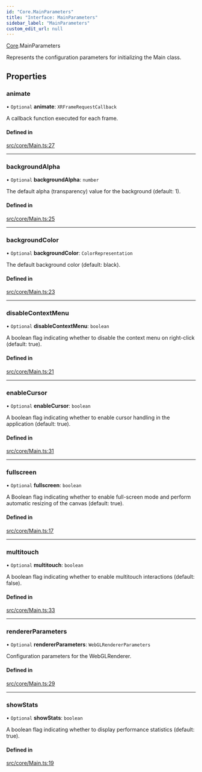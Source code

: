 ```yaml
---
id: "Core.MainParameters"
title: "Interface: MainParameters"
sidebar_label: "MainParameters"
custom_edit_url: null
---
```


[Core](../namespaces/Core.md).MainParameters

Represents the configuration parameters for initializing the Main class.

## Properties

### animate

• `Optional` **animate**: `XRFrameRequestCallback`

A callback function executed for each frame.

#### Defined in

[src/core/Main.ts:27](https://github.com/agargaro/three.ez/blob/74f01c4/src/core/Main.ts#L27)

___

### backgroundAlpha

• `Optional` **backgroundAlpha**: `number`

The default alpha (transparency) value for the background (default: 1).

#### Defined in

[src/core/Main.ts:25](https://github.com/agargaro/three.ez/blob/74f01c4/src/core/Main.ts#L25)

___

### backgroundColor

• `Optional` **backgroundColor**: `ColorRepresentation`

The default background color (default: black).

#### Defined in

[src/core/Main.ts:23](https://github.com/agargaro/three.ez/blob/74f01c4/src/core/Main.ts#L23)

___

### disableContextMenu

• `Optional` **disableContextMenu**: `boolean`

A boolean flag indicating whether to disable the context menu on right-click (default: true).

#### Defined in

[src/core/Main.ts:21](https://github.com/agargaro/three.ez/blob/74f01c4/src/core/Main.ts#L21)

___

### enableCursor

• `Optional` **enableCursor**: `boolean`

A boolean flag indicating whether to enable cursor handling in the application (default: true).

#### Defined in

[src/core/Main.ts:31](https://github.com/agargaro/three.ez/blob/74f01c4/src/core/Main.ts#L31)

___

### fullscreen

• `Optional` **fullscreen**: `boolean`

A Boolean flag indicating whether to enable full-screen mode and perform automatic resizing of the canvas (default: true).

#### Defined in

[src/core/Main.ts:17](https://github.com/agargaro/three.ez/blob/74f01c4/src/core/Main.ts#L17)

___

### multitouch

• `Optional` **multitouch**: `boolean`

A boolean flag indicating whether to enable multitouch interactions (default: false).

#### Defined in

[src/core/Main.ts:33](https://github.com/agargaro/three.ez/blob/74f01c4/src/core/Main.ts#L33)

___

### rendererParameters

• `Optional` **rendererParameters**: `WebGLRendererParameters`

Configuration parameters for the WebGLRenderer.

#### Defined in

[src/core/Main.ts:29](https://github.com/agargaro/three.ez/blob/74f01c4/src/core/Main.ts#L29)

___

### showStats

• `Optional` **showStats**: `boolean`

A boolean flag indicating whether to display performance statistics (default: true).

#### Defined in

[src/core/Main.ts:19](https://github.com/agargaro/three.ez/blob/74f01c4/src/core/Main.ts#L19)
